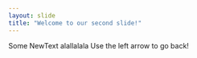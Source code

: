 ```yaml
---
layout: slide
title: "Welcome to our second slide!"
---
```

Some NewText alallalala
Use the left arrow to go back!
